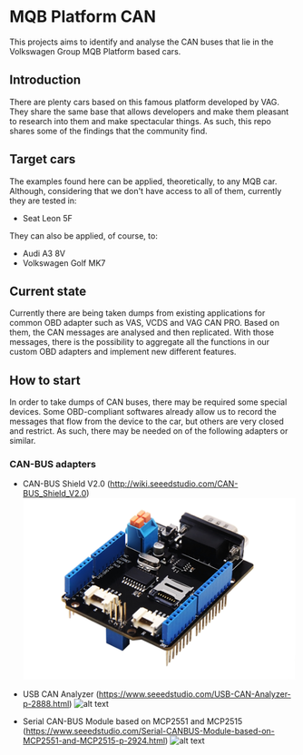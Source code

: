 # MQB Platform CAN
This projects aims to identify and analyse the CAN buses that lie in the Volkswagen Group MQB Platform based cars.
## Introduction
There are plenty cars based on this famous platform developed by VAG. They share the same base that allows developers and make them pleasant to research into them and make spectacular things. As such, this repo shares some of the findings that the community find.

## Target cars
The examples found here can be applied, theoretically, to any MQB car. Although, considering that we don't have access to all of them, currently they are tested in:

- Seat Leon 5F

They can also be applied, of course, to:
- Audi A3 8V
- Volkswagen Golf MK7

## Current state
Currently there are being taken dumps from existing applications for common OBD adapter such as VAS, VCDS and VAG CAN PRO. Based on them, the CAN messages are analysed and then replicated. With those messages, there is the possibility to aggregate all the functions in our custom OBD adapters and implement new different features.

## How to start
In order to take dumps of CAN buses, there may be required some special devices. Some OBD-compliant softwares already allow us to record the messages that flow from the device to the car, but others are very closed and restrict. As such, there may be needed on of the following adapters or similar.

### CAN-BUS adapters
- CAN-BUS Shield V2.0 (http://wiki.seeedstudio.com/CAN-BUS_Shield_V2.0)
![alt text](https://github.com/SeeedDocument/CAN-BUS-Shield-V2.0/raw/master/img/CAN_BUS_Shield_V2.jpg)

- USB CAN Analyzer (https://www.seeedstudio.com/USB-CAN-Analyzer-p-2888.html)
![alt text](https://statics3.seeedstudio.com/seeed/file/2017-06/bazaar487719_1.jpg)

- Serial CAN-BUS Module based on MCP2551 and MCP2515 (https://www.seeedstudio.com/Serial-CANBUS-Module-based-on-MCP2551-and-MCP2515-p-2924.html)
![alt text](https://statics3.seeedstudio.com/seeed/file/2018-08/bazaar891352_img_2945a.JPG)

